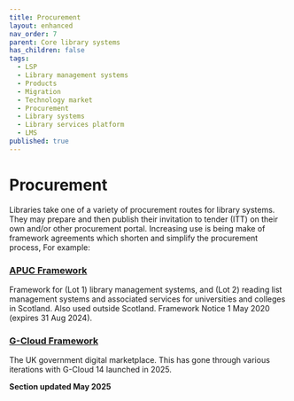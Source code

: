 ```yaml
---
title: Procurement
layout: enhanced
nav_order: 7
parent: Core library systems
has_children: false
tags:
  - LSP
  - Library management systems
  - Products
  - Migration
  - Technology market
  - Procurement
  - Library systems
  - Library services platform
  - LMS
published: true
---
```

# Procurement

Libraries take one of a variety of procurement routes for library systems. They may prepare and then publish their invitation to tender (ITT) on their own and/or other procurement portal. Increasing use is being make of framework agreements which shorten and simplify the procurement process, For example:

### **[APUC Framework](https://apuc-scot.ac.uk/#!/contracts)**

Framework for (Lot 1) library management systems, and (Lot 2) reading list management systems and associated services for universities and colleges in Scotland. Also used outside Scotland. Framework Notice 1 May 2020 (expires 31 Aug 2024).

### **[G-Cloud Framework](https://www.crowncommercial.gov.uk/agreements/RM1557.13)**

The UK government digital marketplace. This has gone through various iterations with G-Cloud 14 launched in 2025.

**Section updated May 2025**
